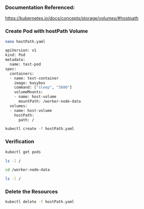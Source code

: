 ### Documentation Referenced:

https://kubernetes.io/docs/concepts/storage/volumes/#hostpath

### Create Pod with hostPath Volume

```sh
nano hostPath.yaml
```
```sh
apiVersion: v1
kind: Pod
metadata:
  name: test-pod
spec:
  containers:
  - name: test-container
    image: busybox
    command: ["sleep", "3600"]
    volumeMounts:
    - name: host-volume
      mountPath: /worker-node-data
  volumes:
  - name: host-volume
    hostPath:
      path: /
```

```sh
kubectl create -f hostPath.yaml
```

### Verification
```sh
kubectl get pods

ls -l /

cd /worker-node-data

ls -l /
```

### Delete the Resources
```sh
kubectl delete -f hostPath.yaml
```